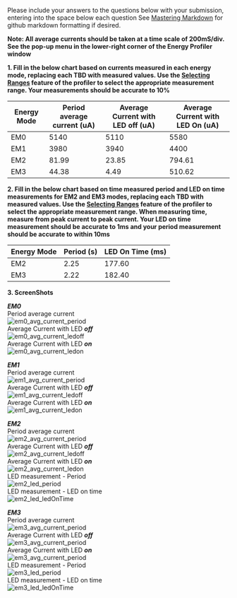 Please include your answers to the questions below with your submission, entering into the space below each question
See [Mastering Markdown](https://guides.github.com/features/mastering-markdown/) for github markdown formatting if desired.

**Note: All average currents should be taken at a time scale of 200mS/div. See the pop-up menu in the lower-right corner of the Energy Profiler window**

**1. Fill in the below chart based on currents measured in each energy mode, replacing each TBD with measured values.  Use the [Selecting Ranges](https://www.silabs.com/documents/public/user-guides/ug343-multinode-energy-profiler.pdf) feature of the profiler to select the appropriate measurement range.  Your measurements should be accurate to 10%**

Energy Mode | Period average current (uA) | Average Current with LED off (uA) | Average Current with LED On (uA)
------------| ----------------------------|-----------------------------------|-------------------------
EM0         |           5140              |           5110                    |         5580
EM1         |           3980              |           3940                    |         4400
EM2         |           81.99             |           23.85                   |         794.61
EM3         |           44.38             |           4.49                    |         510.62

**2. Fill in the below chart based on time measured period and LED on time measurements for EM2 and EM3 modes, replacing each TBD with measured values.  Use the [Selecting Ranges](https://www.silabs.com/documents/public/user-guides/ug343-multinode-energy-profiler.pdf) feature of the profiler to select the appropriate measurement range.  When measuring time, measure from peak current to peak current.  Your LED on time measurement should be accurate to 1ms and your period measurement should be accurate to within 10ms**

Energy Mode | Period (s) | LED On Time (ms) |
------------| -----------|-------------------
EM2         |   2.25     |        177.60
EM3         |   2.22     |        182.40


**3. ScreenShots**  

***EM0***  
Period average current    
![em0_avg_current_period][em0_avg_current_period]  
Average Current with LED ***off***  
![em0_avg_current_ledoff][em0_avg_current_ledoff]  
Average Current with LED ***on***  
![em0_avg_current_ledon][em0_avg_current_ledon]  

***EM1***  
Period average current    
![em1_avg_current_period][em1_avg_current_period]  
Average Current with LED ***off***  
![em1_avg_current_ledoff][em1_avg_current_ledoff]  
Average Current with LED ***on***  
![em1_avg_current_ledon][em1_avg_current_ledon]  

***EM2***  
Period average current  
![em2_avg_current_period][em2_avg_current_period]  
Average Current with LED ***off***  
![em2_avg_current_ledoff][em2_avg_current_ledoff]  
Average Current with LED ***on***  
![em2_avg_current_ledon][em2_avg_current_ledon]   
LED measurement - Period   
![em2_led_period][em2_led_period]  
LED measurement - LED on time   
![em2_led_ledOnTime][em2_led_ledOnTime]  

***EM3***  
Period average current    
![em3_avg_current_period][em3_avg_current_period]  
Average Current with LED ***off***  
![em3_avg_current_period][em3_avg_current_ledoff]   
Average Current with LED ***on***  
![em3_avg_current_period][em3_avg_current_ledon]   
LED measurement - Period   
![em3_led_period][em3_led_period]  
LED measurement - LED on time   
![em3_led_ledOnTime][em3_led_ledOnTime]  

[em0_avg_current_period]: screenshots/EM0/em0_avg_current_period.jpg "em0_avg_current_period"
[em0_avg_current_ledoff]: screenshots/EM0/em0_avg_current_ledoff.jpg "em0_avg_current_ledoff"
[em0_avg_current_ledon]: screenshots/EM0/em0_avg_current_ledon.jpg "em0_avg_current_ledon"

[em1_avg_current_period]: screenshots/EM1/em1_avg_current_period.jpg "em1_avg_current_period"
[em1_avg_current_ledoff]: screenshots/EM1/em1_avg_current_ledoff.jpg "em1_avg_current_ledoff"
[em1_avg_current_ledon]: screenshots/EM1/em1_avg_current_ledon.jpg "em1_avg_current_ledon"

[em2_avg_current_period]: screenshots/EM2/em2_avg_current_period.jpg "em2_avg_current_period"
[em2_avg_current_ledoff]: screenshots/EM2/em2_avg_current_ledoff.jpg "em2_avg_current_ledoff"
[em2_avg_current_ledon]: screenshots/EM2/em2_avg_current_ledon.jpg "em2_avg_current_ledon"
[em2_led_period]: screenshots/EM2/em2_led_period.jpg "em2_led_period"
[em2_led_ledOnTime]: screenshots/EM2/em2_led_ledOnTime.jpg "em2_led_ledOnTime"

[em3_avg_current_period]: screenshots/EM3/em3_avg_current_period.jpg "em3_avg_current_period"
[em3_avg_current_ledoff]: screenshots/EM3/em3_avg_current_ledoff.jpg "em3_avg_current_ledoff"
[em3_avg_current_ledon]: screenshots/EM3/em3_avg_current_ledon.jpg "em3_avg_current_ledon"
[em3_led_period]: screenshots/EM3/em3_led_period.jpg "em3_led_period"
[em3_led_ledOnTime]: screenshots/EM3/em3_led_ledOnTime.jpg "em3_led_ledOnTime"
